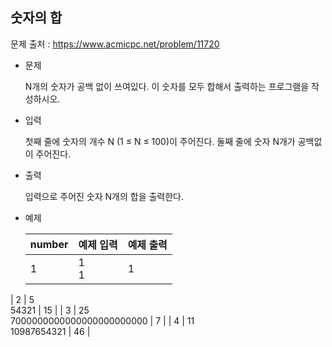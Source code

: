 ## 숫자의 합

문제 출처 : https://www.acmicpc.net/problem/11720

- 문제 

  N개의 숫자가 공백 없이 쓰여있다. 이 숫자를 모두 합해서 출력하는 프로그램을 작성하시오.

  

- 입력

  첫째 줄에 숫자의 개수 N (1 ≤ N ≤ 100)이 주어진다. 둘째 줄에 숫자 N개가 공백없이 주어진다.

  

- 출력

  입력으로 주어진 숫자 N개의 합을 출력한다.

  

- 예제

  | number | 예제 입력                         | 예제 출력 |
  | ------ | --------------------------------- | --------- |
  | 1      | 1<br />1                          | 1         |
| 2      | 5<br />54321                      | 15        |
  | 3      | 25<br />7000000000000000000000000 | 7         |
  | 4      | 11<br />10987654321               | 46        |
  
  
